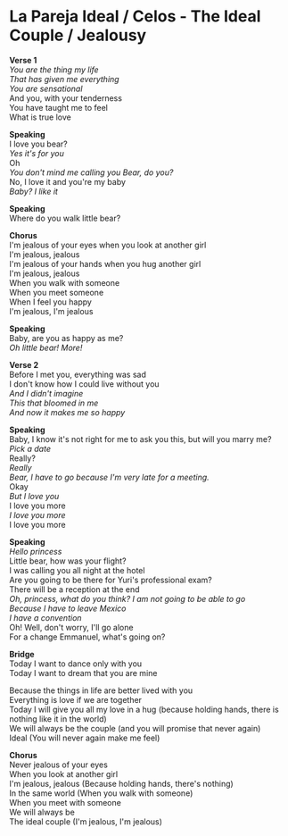 # La Pareja Ideal / Celos - The Ideal Couple / Jealousy

**Verse 1**  
*You are the thing my life  
That has given me everything  
You are sensational*  
And you, with your tenderness  
You have taught me to feel  
What is true love  

**Speaking**  
I love you bear?  
*Yes it's for you*  
Oh  
*You don't mind me calling you Bear, do you?*  
No, I love it and you're my baby  
*Baby? I like it*  

**Speaking**  
Where do you walk little bear?  

**Chorus**  
I'm jealous of your eyes when you look at another girl  
I'm jealous, jealous  
I'm jealous of your hands when you hug another girl  
I'm jealous, jealous  
When you walk with someone  
When you meet someone  
When I feel you happy  
I'm jealous, I'm jealous  

**Speaking**  
Baby, are you as happy as me?  
*Oh little bear! More!*  

**Verse 2**  
Before I met you, everything was sad  
I don't know how I could live without you  
*And I didn't imagine  
This that bloomed in me  
And now it makes me so happy*  

**Speaking**  
Baby, I know it's not right for me to ask you this, but will you marry me?  
*Pick a date*  
Really?  
*Really  
Bear, I have to go because I'm very late for a meeting.*  
Okay  
*But I love you*  
I love you more  
*I love you more*  
I love you more  

**Speaking**  
*Hello princess*  
Little bear, how was your flight?  
I was calling you all night at the hotel  
Are you going to be there for Yuri's professional exam?   
There will be a reception at the end  
*Oh, princess, what do you think? I am not going to be able to go  
Because I have to leave Mexico  
I have a convention*  
Oh! Well, don't worry, I'll go alone  
For a change Emmanuel, what's going on?  

**Bridge**  
Today I want to dance only with you  
Today I want to dream that you are mine  

Because the things in life are better lived with you  
Everything is love if we are together  
Today I will give you all my love in a hug (because holding hands, there is nothing like it in the world)  
We will always be the couple (and you will promise that never again)  
Ideal (You will never again make me feel) 

**Chorus**  
Never jealous of your eyes  
When you look at another girl  
I'm jealous, jealous (Because holding hands, there's nothing)  
In the same world (When you walk with someone)  
When you meet with someone  
We will always be  
The ideal couple (I'm jealous, I'm jealous)  
